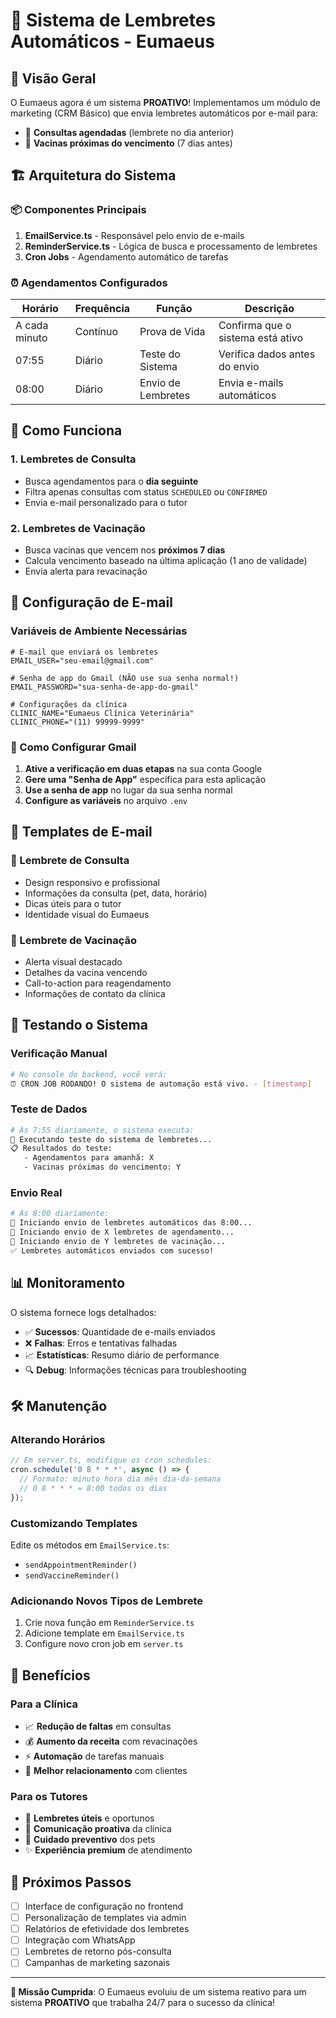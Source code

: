 # 🤖 Sistema de Lembretes Automáticos - Eumaeus

## 🎯 Visão Geral

O Eumaeus agora é um sistema **PROATIVO**! Implementamos um módulo de marketing (CRM Básico) que envia lembretes automáticos por e-mail para:

- 📅 **Consultas agendadas** (lembrete no dia anterior)
- 💉 **Vacinas próximas do vencimento** (7 dias antes)

## 🏗️ Arquitetura do Sistema

### 📦 Componentes Principais

1. **EmailService.ts** - Responsável pelo envio de e-mails
2. **ReminderService.ts** - Lógica de busca e processamento de lembretes
3. **Cron Jobs** - Agendamento automático de tarefas

### ⏰ Agendamentos Configurados

| Horário | Frequência | Função | Descrição |
|---------|------------|--------|-----------|
| A cada minuto | Contínuo | Prova de Vida | Confirma que o sistema está ativo |
| 07:55 | Diário | Teste do Sistema | Verifica dados antes do envio |
| 08:00 | Diário | Envio de Lembretes | Envia e-mails automáticos |

## 🚀 Como Funciona

### 1. Lembretes de Consulta
- Busca agendamentos para o **dia seguinte**
- Filtra apenas consultas com status `SCHEDULED` ou `CONFIRMED`
- Envia e-mail personalizado para o tutor

### 2. Lembretes de Vacinação
- Busca vacinas que vencem nos **próximos 7 dias**
- Calcula vencimento baseado na última aplicação (1 ano de validade)
- Envia alerta para revacinação

## 📧 Configuração de E-mail

### Variáveis de Ambiente Necessárias

```env
# E-mail que enviará os lembretes
EMAIL_USER="seu-email@gmail.com"

# Senha de app do Gmail (NÃO use sua senha normal!)
EMAIL_PASSWORD="sua-senha-de-app-do-gmail"

# Configurações da clínica
CLINIC_NAME="Eumaeus Clínica Veterinária"
CLINIC_PHONE="(11) 99999-9999"
```

### 🔐 Como Configurar Gmail

1. **Ative a verificação em duas etapas** na sua conta Google
2. **Gere uma "Senha de App"** específica para esta aplicação
3. **Use a senha de app** no lugar da sua senha normal
4. **Configure as variáveis** no arquivo `.env`

## 🎨 Templates de E-mail

### 📅 Lembrete de Consulta
- Design responsivo e profissional
- Informações da consulta (pet, data, horário)
- Dicas úteis para o tutor
- Identidade visual do Eumaeus

### 💉 Lembrete de Vacinação
- Alerta visual destacado
- Detalhes da vacina vencendo
- Call-to-action para reagendamento
- Informações de contato da clínica

## 🧪 Testando o Sistema

### Verificação Manual
```bash
# No console do backend, você verá:
⏰ CRON JOB RODANDO! O sistema de automação está vivo. - [timestamp]
```

### Teste de Dados
```bash
# Às 7:55 diariamente, o sistema executa:
🧪 Executando teste do sistema de lembretes...
📋 Resultados do teste:
   - Agendamentos para amanhã: X
   - Vacinas próximas do vencimento: Y
```

### Envio Real
```bash
# Às 8:00 diariamente:
🌅 Iniciando envio de lembretes automáticos das 8:00...
📧 Iniciando envio de X lembretes de agendamento...
💉 Iniciando envio de Y lembretes de vacinação...
✅ Lembretes automáticos enviados com sucesso!
```

## 📊 Monitoramento

O sistema fornece logs detalhados:

- ✅ **Sucessos**: Quantidade de e-mails enviados
- ❌ **Falhas**: Erros e tentativas falhadas
- 📈 **Estatísticas**: Resumo diário de performance
- 🔍 **Debug**: Informações técnicas para troubleshooting

## 🛠️ Manutenção

### Alterando Horários
```typescript
// Em server.ts, modifique os cron schedules:
cron.schedule('0 8 * * *', async () => {
  // Formato: minuto hora dia mês dia-da-semana
  // 0 8 * * * = 8:00 todos os dias
});
```

### Customizando Templates
Edite os métodos em `EmailService.ts`:
- `sendAppointmentReminder()`
- `sendVaccineReminder()`

### Adicionando Novos Tipos de Lembrete
1. Crie nova função em `ReminderService.ts`
2. Adicione template em `EmailService.ts`
3. Configure novo cron job em `server.ts`

## 🎉 Benefícios

### Para a Clínica
- 📈 **Redução de faltas** em consultas
- 💰 **Aumento da receita** com revacinações
- ⚡ **Automação** de tarefas manuais
- 🎯 **Melhor relacionamento** com clientes

### Para os Tutores
- 🔔 **Lembretes úteis** e oportunos
- 📱 **Comunicação proativa** da clínica
- 🐾 **Cuidado preventivo** dos pets
- ✨ **Experiência premium** de atendimento

## 🚀 Próximos Passos

- [ ] Interface de configuração no frontend
- [ ] Personalização de templates via admin
- [ ] Relatórios de efetividade dos lembretes
- [ ] Integração com WhatsApp
- [ ] Lembretes de retorno pós-consulta
- [ ] Campanhas de marketing sazonais

---

**🎯 Missão Cumprida**: O Eumaeus evoluiu de um sistema reativo para um sistema **PROATIVO** que trabalha 24/7 para o sucesso da clínica!